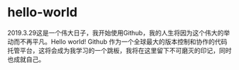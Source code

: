# hello-world
2019.3.29这是一个伟大日子，我开始使用Github，我的人生将因为这个伟大的举动而不再平凡。Hello world!
Github 作为一个全球最大的版本控制和协作的代码托管平台，这将会成为我学习的一个跳板，我将在这里留下不可磨灭的印记，同时也成就自己。
